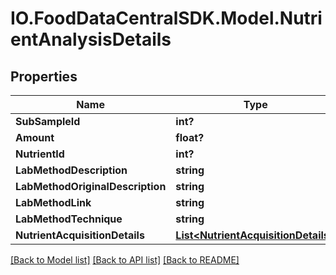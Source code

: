 # IO.FoodDataCentralSDK.Model.NutrientAnalysisDetails
## Properties

Name | Type | Description | Notes
------------ | ------------- | ------------- | -------------
**SubSampleId** | **int?** |  | [optional] 
**Amount** | **float?** |  | [optional] 
**NutrientId** | **int?** |  | [optional] 
**LabMethodDescription** | **string** |  | [optional] 
**LabMethodOriginalDescription** | **string** |  | [optional] 
**LabMethodLink** | **string** |  | [optional] 
**LabMethodTechnique** | **string** |  | [optional] 
**NutrientAcquisitionDetails** | [**List&lt;NutrientAcquisitionDetails&gt;**](NutrientAcquisitionDetails.md) |  | [optional] 

[[Back to Model list]](../README.md#documentation-for-models) [[Back to API list]](../README.md#documentation-for-api-endpoints) [[Back to README]](../README.md)

